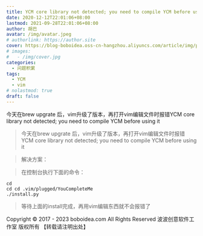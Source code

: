 ```yaml
---
title: YCM core library not detected; you need to compile YCM before using it
date: 2020-12-12T22:01:06+08:00
lastmod: 2021-09-28T22:01:06+08:00
author: 胡巴
avatar: /img/avatar.jpeg
# authorlink: https://author.site
cover: https://blog-boboidea.oss-cn-hangzhou.aliyuncs.com/article/img/posts/YCM core library not detected.jpg
# images:
#   - /img/cover.jpg
categories:
  - 问题积累
tags:
  - YCM
  - vim
# nolastmod: true
draft: false
---
```


今天在brew upgrate 后，vim升级了版本，再打开vim编辑文件时报错YCM core library not detected; you need to compile YCM before using it

<!--more-->

> 今天在brew upgrate 后，vim升级了版本，再打开vim编辑文件时报错YCM core library not detected; you need to compile YCM before using it

> 解决方案：

> 在控制台执行下面的命令：

```shell
cd
cd cd .vim/plugged/YouCompleteMe
./install.py
```

> 等待上面的install完成，再用vim编辑东西就不会报错了

<!--declare-declare-->

Copyright &copy; 2017 - 2023 boboidea.com All Rights Reserved 波波创意软件工作室 版权所有 【转载请注明出处】
